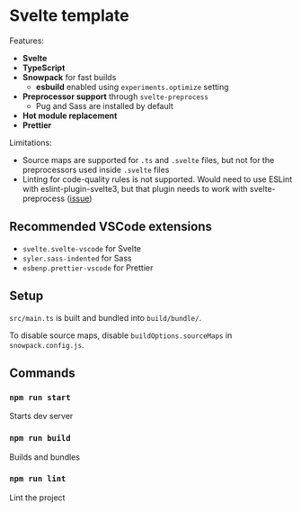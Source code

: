 # Svelte template

Features:

- **Svelte**
- **TypeScript**
- **Snowpack** for fast builds
  - **esbuild** enabled using `experiments.optimize` setting
- **Preprocessor support** through `svelte-preprocess`
  - Pug and Sass are installed by default
- **Hot module replacement**
- **Prettier**

Limitations:

- Source maps are supported for `.ts` and `.svelte` files, but not for the preprocessors used inside `.svelte` files
- Linting for code-quality rules is not supported. Would need to use ESLint with eslint-plugin-svelte3, but that plugin needs to work with svelte-preprocess ([issue](https://github.com/sveltejs/eslint-plugin-svelte3/issues/10))

## Recommended VSCode extensions

- `svelte.svelte-vscode` for Svelte
- `syler.sass-indented` for Sass
- `esbenp.prettier-vscode` for Prettier

## Setup

`src/main.ts` is built and bundled into `build/bundle/`.

To disable source maps, disable `buildOptions.sourceMaps` in `snowpack.config.js`.

## Commands

### `npm run start`

Starts dev server

### `npm run build`

Builds and bundles

### `npm run lint`

Lint the project
